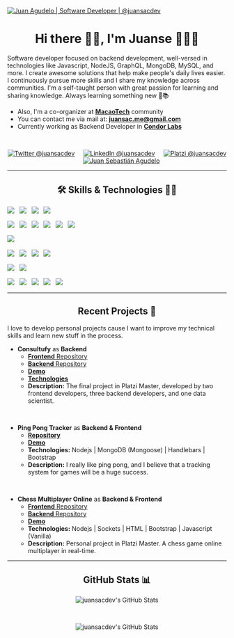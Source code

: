  <a href="https://linkedin.com/in/juansacdev" target="_blank" ><img src="https://user-images.githubusercontent.com/66572419/153992219-0ee9d8a8-1ae9-4738-8392-b5a076f6b2b7.gif" title="Juan Agudelo | Software Developer | @juansacdev" /></a>


<h1 align="center"> Hi there 👋🏻, I'm Juanse 👨🏻‍💻</h1>

<p>
  Software developer focused on backend development, well-versed in technologies like Javascript, NodeJS, GraphQL, MongoDB, MySQL, and more. I create awesome solutions  that help make people's daily lives easier. I continuously pursue more skills and I share my knowledge across communities. I'm a self-taught person with great passion for learning and sharing knowledge. Always learning something new 🚀📚
  <ul>
    <li>Also, I'm a co-organizer at <strong><a href="https://www.macaotech.com/" target="_blank">MacaoTech</a></strong> community</li>
    <li>You can contact me via mail at: <strong><a href="mailto:juansac.me@gmail.com?subject=Hola%20Juan">juansac.me@gmail.com</a></strong></li>
    <li>Currently working as Backend Developer in <strong><a href="https://condorlabs.io/" target="_blank" >Condor Labs</a></strong></li>
  </ul>
</p>
</br>

<p align="center">
  <a href="https://twitter.com/juansacdev" target="_blank"><img src="https://img.shields.io/badge/twitter-%231DA1F2.svg?&style=for-the-badge&logo=twitter&logoColor=white" title="Twitter @juansacdev" /></a>&nbsp;&nbsp;&nbsp;&nbsp;
  <a href="https://www.linkedin.com/in/juansacdev" target="_blank"><img src="https://img.shields.io/badge/linkedin-%230077B5.svg?&style=for-the-badge&logo=linkedin&logoColor=white" title="LinkedIn @juansacdev"/></a>&nbsp;&nbsp;&nbsp;&nbsp;
  <a href="https://platzi.com/@juansacdev/" target="_blank"><img src="https://img.shields.io/badge/Platzi-98CA3F.svg?&style=for-the-badge&logo=platzi&logoColor=white" title="Platzi @juansacdev"/></a>&nbsp;&nbsp;&nbsp;&nbsp;
  <a href="https://juansacdev.github.io/" target="_blank"><img src="https://img.shields.io/badge/-Web%20site-white?style=for-the-badge&logo=buddy&logoColor=black" title="Juan Sebastián Agudelo"/></a>
</p>

***

<h2 align="center"> 🛠 Skills & Technologies 🧑‍💻</h2>

<!-- <p><strong> Frontend Skills </strong></p> -->
<p>
    <img src="https://img.shields.io/badge/HTML5-%23404d59?style=for-the-badge&logo=html5&logoColor=white" />&nbsp;&nbsp;
    <img src="https://img.shields.io/badge/CSS-%23404d59?style=for-the-badge&logo=css3&logoColor=white" />&nbsp;&nbsp;
    <img src="https://img.shields.io/badge/_-Bootstrap-%23404d59?style=for-the-badge&logo=bootstrap&logoColor=white" />&nbsp;&nbsp;
    <img src="https://img.shields.io/badge/Javascript-%23404d59?style=for-the-badge&logo=javascript&logoColor=white" />&nbsp;&nbsp;
<!-- </p> -->

<!-- <p> <strong>Programming Languages, Environments & Frameworks </strong></p> -->

<!-- <p> -->
  <img src="https://img.shields.io/badge/TypeScript-%23404d59?style=for-the-badge&logo=typescript&logoColor=white" />&nbsp;&nbsp;
  <img src="https://img.shields.io/badge/Nodejs-%23404d59?style=for-the-badge&logo=node.js&logoColor=white" />&nbsp;&nbsp;
  <img src="https://img.shields.io/badge/Graphql-%23404d59?&style=for-the-badge&logo=graphql&logoColor=white" />&nbsp;&nbsp;
  <img src="https://img.shields.io/badge/Python-%23404d59?style=for-the-badge&logo=python&logoColor=white" />&nbsp;&nbsp;
  <img src="https://img.shields.io/badge/Javascript-%23404d59?style=for-the-badge&logo=javascript&logoColor=white" />&nbsp;&nbsp;
  <img src="https://img.shields.io/badge/Express-%23404d59.svg?&style=for-the-badge&logo=express&logoColor=%2361DAFB" />&nbsp;&nbsp;
<!-- </p> -->

<!-- <p><strong>Testing</strong></p> -->
<!-- <p> -->
  <img src="https://img.shields.io/badge/Jest-%23404d59?&style=for-the-badge&logo=jest&logoColor=white" />&nbsp;&nbsp;
<!-- </p> -->

<!-- <p><strong> Databases </strong></p> -->
<!-- <p align=""> -->
  <img src="https://img.shields.io/badge/MySQL-%23404d59?style=for-the-badge&logo=mysql&logoColor=white" />&nbsp;&nbsp;
  <img src="https://img.shields.io/badge/MongoDB-%23404d59?style=for-the-badge&logo=mongodb&logoColor=white" />&nbsp;&nbsp;
  <img src="https://img.shields.io/badge/Firebase-%23404d59?style=for-the-badge&logo=firebase&logoColor=white" />&nbsp;&nbsp;
  <img src="https://img.shields.io/badge/PostgreSQL-%23404d59?style=for-the-badge&logo=postgresql&logoColor=white" />&nbsp;&nbsp;
<!-- </p> -->

<!-- <p><strong>Version Control</strong></p> -->
<!-- <p align=""> -->
  <img src="https://img.shields.io/badge/Git%20-%23404d59?style=for-the-badge&logo=git&logoColor=white" />&nbsp;&nbsp;
  <img src="https://img.shields.io/badge/GitHub%20-%23404d59?style=for-the-badge&logo=github&logoColor=white" />&nbsp;&nbsp;
<!-- </p> -->

<!-- <p><strong> Others </strong></p> -->
<!-- <p> -->
  <img src="https://img.shields.io/badge/docker-%23404d59.svg?style=for-the-badge&logo=docker&logoColor=white" />&nbsp;&nbsp;
  <img src="https://img.shields.io/badge/heroku-%23404d59.svg?style=for-the-badge&logo=heroku&logoColor=white" />&nbsp;&nbsp;
  <img src="https://img.shields.io/badge/Postman-%23404d59?style=for-the-badge&logo=postman&logoColor=white" />&nbsp;&nbsp;
  <img src="https://img.shields.io/badge/Swagger-%23404d59?&style=for-the-badge&logo=swagger&logoColor=white" />&nbsp;&nbsp;
  <img src="https://img.shields.io/badge/Linux-%23404d59?style=for-the-badge&logo=linux&logoColor=white" />&nbsp;&nbsp;
</p>


***

<h2 align="center"> Recent Projects 🚀</h2>

<p>I love to develop personal projects cause I want to improve my technical skills and learn new stuff in the process.</p>

+ **Consultufy** as **Backend**
    + <a href="https://github.com/platzi-master-captone-team/front-end" target="_blank"><strong>Frontend</strong> Repository</a>
    + <a href="https://github.com/platzi-master-captone-team/back-end" target="_blank"><strong>Backend</strong> Repository</a>
    + <a href="https://www.consultify.online/" target="_blank"><strong>Demo</strong></a>
    + <a href="https://github.com/platzi-master-captone-team/front-end#librerías" target="_blank"><strong>Technologies</strong></a>
    + <strong>Description:</strong> The final project in Platzi Master, developed by two frontend developers, three backend developers, and one data scientist.

</br>

+ **Ping Pong Tracker** as **Backend & Frontend**
    + <a href="https://github.com/juansacdev/test-ping-pong" target="_blank"><strong>Repository</strong></a>
    + <a href="https://arvolution-test.herokuapp.com/" target="_blank"><strong>Demo</strong></a>
    + <strong>Technologies:</strong> Nodejs | MongoDB (Mongoose) | Handlebars | Bootstrap 
    + <strong>Description:</strong> I really like ping pong, and I believe that a tracking system for games will be a huge success.

</br>

+ **Chess Multiplayer Online** as **Backend & Frontend**
    + <a href="https://github.com/juansacdev/chess.js" target="_blank"><strong>Frontend</strong> Repository</a>
    + <a href="https://github.com/juansacdev/chessjs-server" target="_blank"><strong>Backend</strong> Repository</a>
    + <a href="https://chess-js.vercel.app/" target="_blank"><strong>Demo</strong></a>
    + <strong>Technologies:</strong> Nodejs | Sockets | HTML | Bootstrap | Javascript (Vanilla)
    + <strong>Description:</strong> Personal project in Platzi Master. A chess game online multiplayer in real-time.

***

<h2 align="center"> GitHub Stats 📊</h2>

<div align="center">
  <p>
    <img align="center" src="https://github-readme-stats.vercel.app/api/top-langs/?username=juansacdev&theme=dracula&count_private=true&hide=css,blade" alt="juansacdev's GitHub Stats">
  </p>
  </br>
  <p>
    <img align="center" src="https://github-readme-stats.vercel.app/api?username=juansacdev&count_private=true&show_icons=true&line_height=27&theme=dracula" alt="juansacdev's GitHub Stats"/>
  </p>
</div>

